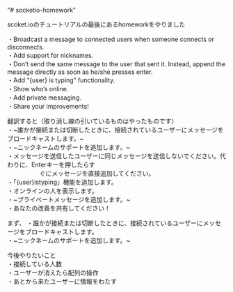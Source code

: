 "# socketio-homework" 

scoket.ioのチュートリアルの最後にあるhomeworkをやりました<br>

・Broadcast a message to connected users when someone connects or disconnects.<br>
・Add support for nicknames.<br>
・Don’t send the same message to the user that sent it. Instead, append the message directly as soon as he/she presses enter.<br>
・Add “{user} is typing” functionality.<br>
・Show who’s online.<br>
・Add private messaging.<br>
・Share your improvements!<br>

翻訳すると（取り消し線の引いているものはやったものです）<br>
・~誰かが接続または切断したときに、接続されているユーザーにメッセージをブロードキャストします。~<br>
・~ニックネームのサポートを追加します。~<br>
・メッセージを送信したユーザーに同じメッセージを送信しないでください。代わりに、Enterキーを押したらす<br>　　　
　　ぐにメッセージを直接追加してください。<br>
・「{user}istyping」機能を追加します。<br>
・オンラインの人を表示します。<br>
・~プライベートメッセージを追加します。~<br>
・あなたの改善を共有してください！<br>

まず、
・誰かが接続または切断したときに、接続されているユーザーにメッセージをブロードキャストします。<br>
・~ニックネームのサポートを追加します。~<br>

今後やりたいこと<br>
・接続している人数<br>
・ユーザーが消えたら配列の操作<br>
・あとから来たユーザーに情報をわたす<br>
